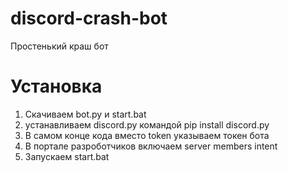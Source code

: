 # discord-crash-bot
Простенький краш бот

# Установка
1. Скачиваем bot.py и start.bat
2. устанавливаем discord.py командой pip install discord.py
3. В самом конце кода вместо token указываем токен бота
4. В портале разроботчиков включаем server members intent
5. Запускаем start.bat
